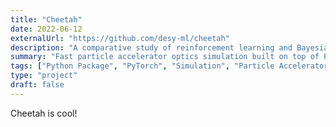 ```yaml
---
title: "Cheetah"
date: 2022-06-12
externalUrl: "https://github.com/desy-ml/cheetah"
description: "A comparative study of reinforcement learning and Bayesian optimisation for online continuous tuning"
summary: "Fast particle accelerator optics simulation built on top of PyTorch for reinforcement learning and optimisation applications, providing features like unmatched execution speeds, GPU acceleration and automatic differentiation."
tags: ["Python Package", "PyTorch", "Simulation", "Particle Accelerators"]
type: "project"
draft: false
---
```


Cheetah is cool!
